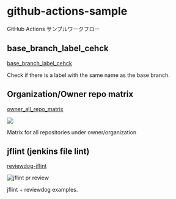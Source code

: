 # github-actions-sample

GitHub Actions サンプルワークフロー

## base_branch_label_cehck

[base_branch_label_cehck](.github/workflows/base_branch_label_cehck.yml)

Check if there is a label with the same name as the base branch.

## Organization/Owner repo matrix

[owner_all_repo_matrix](.github/workflows/owner_all_repo_matrix.yml)

![](https://github.com/srz-zumix/github-actions-sample/assets/1439172/7992c303-8c5d-4987-a4c9-ccc30a8ad699)

Matrix for all repositories under owner/organization

## jflint (jenkins file lint)

[reviewdog-jflint](.github/workflows/reviewdog-jflint.yml)

![jflint pr review](https://user-images.githubusercontent.com/1439172/152711644-fec6de69-4366-4ca9-8260-6d364664d29a.png)

jflint + reviewdog examples.
